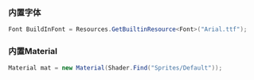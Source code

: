### 内置字体
```csharp
Font BuildInFont = Resources.GetBuiltinResource<Font>("Arial.ttf");
```

### 内置Material
```csharp
Material mat = new Material(Shader.Find("Sprites/Default"));
```
